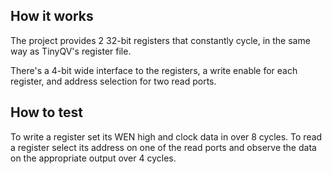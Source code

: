 <!---

This file is used to generate your project datasheet. Please fill in the information below and delete any unused
sections.

You can also include images in this folder and reference them in the markdown. Each image must be less than
512 kb in size, and the combined size of all images must be less than 1 MB.
-->

## How it works

The project provides 2 32-bit registers that constantly cycle, in the same way as TinyQV's register file.

There's a 4-bit wide interface to the registers, a write enable for each register, and address selection for two read ports.

## How to test

To write a register set its WEN high and clock data in over 8 cycles.
To read a register select its address on one of the read ports and observe the data on the appropriate output over 4 cycles.
